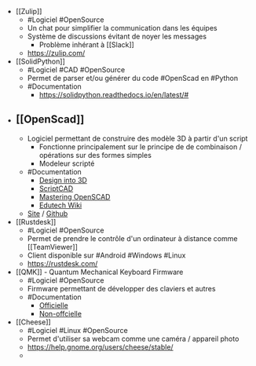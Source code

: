 - [[Zulip]]
	- #Logiciel #OpenSource
	- Un chat pour simplifier la communication dans les équipes
	- Système de discussions évitant de noyer les messages
		- Problème inhérant à  [[Slack]]
	- https://zulip.com/
- [[SolidPython]]
	- #Logiciel #CAD #OpenSource
	- Permet de parser et/ou générer du code #OpenScad en #Python
	- #Documentation
		- https://solidpython.readthedocs.io/en/latest/#
- [[OpenScad]]
	-
	- Logiciel permettant de construire des modèle 3D à partir d'un script
		- Fonctionne principalement sur le principe de de combinaison / opérations sur des formes simples
		- Modeleur scripté
	- #Documentation
		- [Design into 3D](https://willadams.gitbook.io/design-into-3d/)
		- [ScriptCAD](https://scriptcad.com/paulftw/OpenSCAD.Tutorial)
		- [Mastering OpenSCAD](https://mastering-openscad.eu/buch/introduction/)
		- [Edutech Wiki](https://edutechwiki.unige.ch/fr/Tutoriel_OpenSCAD)
	- [Site](https://openscad.org/) / [Github](https://github.com/openscad/openscad/)
- [[Rustdesk]]
	- #Logiciel #OpenSource
	- Permet de prendre le contrôle d'un ordinateur à distance comme [[TeamViewer]]
	- Client disponible sur #Android #Windows #Linux
	- https://rustdesk.com/
- [[QMK]] - Quantum Mechanical Keyboard Firmware
	- #Logiciel #OpenSource
	- Firmware permettant de développer des claviers et autres
	- #Documentation
		- [Officielle](https://docs.qmk.fm/#/)
		- [Non-offcielle](https://qmk.github.io/qmk_mkdocs/master/en/)
- [[Cheese]]
	- #Logiciel #Linux #OpenSource
	- Permet d'utiliser sa webcam comme une caméra / appareil photo
	- https://help.gnome.org/users/cheese/stable/
	-